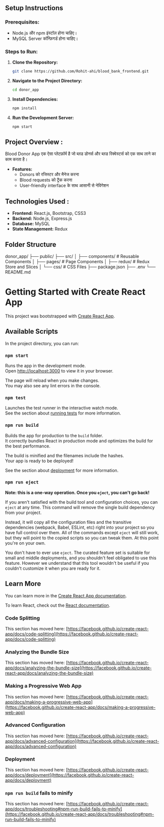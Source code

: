 
## Setup Instructions

### Prerequisites:
- Node.js और npm इंस्टॉल होना चाहिए।
- MySQL Server कॉन्फ़िगर्ड होना चाहिए।

### Steps to Run:
1. **Clone the Repository:**
   ```bash
   git clone https://github.com/Rohit-ahi/blood_bank_frontend.git
   ```
2. **Navigate to the Project Directory:**
   ```bash
   cd donor_app
   ```
3. **Install Dependencies:** 
   ```bash
   npm install
   ```
4. **Run the Development Server:**
   ```bash
   npm start
   ```

## Project Overview :

Blood Donor App एक ऐसा प्लेटफ़ॉर्म है जो ब्लड डोनर्स और ब्लड रिक्वेस्टर्स को एक साथ लाने का काम करता है।

- **Features:**
  - Donors को रजिस्टर और मैनेज करना
  - Blood requests को ट्रैक करना
  - User-friendly interface के साथ आसानी से नेविगेशन


## Technologies Used :

- **Frontend:** React.js, Bootstrap, CSS3
- **Backend:** Node.js, Express.js
- **Database:** MySQL
- **State Management:** Redux




## Folder Structure

donor_app/
├── public/
├── src/
│   ├── components/     # Reusable Components
│   ├── pages/          # Page Components
│   ├── redux/          # Redux Store and Slices
│   └── css/            # CSS Files
├── package.json
├── .env
└── README.md








# Getting Started with Create React App
This project was bootstrapped with [Create React App](https://github.com/facebook/create-react-app).

## Available Scripts

In the project directory, you can run:

### `npm start`

Runs the app in the development mode.\
Open [http://localhost:3000](http://localhost:3000) to view it in your browser.

The page will reload when you make changes.\
You may also see any lint errors in the console.

### `npm test`

Launches the test runner in the interactive watch mode.\
See the section about [running tests](https://facebook.github.io/create-react-app/docs/running-tests) for more information.

### `npm run build`

Builds the app for production to the `build` folder.\
It correctly bundles React in production mode and optimizes the build for the best performance.

The build is minified and the filenames include the hashes.\
Your app is ready to be deployed!

See the section about [deployment](https://facebook.github.io/create-react-app/docs/deployment) for more information.

### `npm run eject`

**Note: this is a one-way operation. Once you `eject`, you can't go back!**

If you aren't satisfied with the build tool and configuration choices, you can `eject` at any time. This command will remove the single build dependency from your project.

Instead, it will copy all the configuration files and the transitive dependencies (webpack, Babel, ESLint, etc) right into your project so you have full control over them. All of the commands except `eject` will still work, but they will point to the copied scripts so you can tweak them. At this point you're on your own.

You don't have to ever use `eject`. The curated feature set is suitable for small and middle deployments, and you shouldn't feel obligated to use this feature. However we understand that this tool wouldn't be useful if you couldn't customize it when you are ready for it.

## Learn More

You can learn more in the [Create React App documentation](https://facebook.github.io/create-react-app/docs/getting-started).

To learn React, check out the [React documentation](https://reactjs.org/).

### Code Splitting

This section has moved here: [https://facebook.github.io/create-react-app/docs/code-splitting](https://facebook.github.io/create-react-app/docs/code-splitting)

### Analyzing the Bundle Size

This section has moved here: [https://facebook.github.io/create-react-app/docs/analyzing-the-bundle-size](https://facebook.github.io/create-react-app/docs/analyzing-the-bundle-size)

### Making a Progressive Web App

This section has moved here: [https://facebook.github.io/create-react-app/docs/making-a-progressive-web-app](https://facebook.github.io/create-react-app/docs/making-a-progressive-web-app)

### Advanced Configuration

This section has moved here: [https://facebook.github.io/create-react-app/docs/advanced-configuration](https://facebook.github.io/create-react-app/docs/advanced-configuration)

### Deployment

This section has moved here: [https://facebook.github.io/create-react-app/docs/deployment](https://facebook.github.io/create-react-app/docs/deployment)

### `npm run build` fails to minify

This section has moved here: [https://facebook.github.io/create-react-app/docs/troubleshooting#npm-run-build-fails-to-minify](https://facebook.github.io/create-react-app/docs/troubleshooting#npm-run-build-fails-to-minify)
